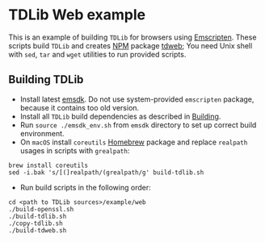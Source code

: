 # TDLib Web example

This is an example of building `TDLib` for browsers using [Emscripten](https://github.com/kripken/emscripten).
These scripts build `TDLib` and creates [NPM](https://www.npmjs.com/) package [tdweb](https://www.npmjs.com/package/@arseny30/tdweb);
You need Unix shell with `sed`, `tar` and `wget` utilities to run provided scripts.

## Building TDLib

* Install latest [emsdk](https://kripken.github.io/emscripten-site/docs/getting_started/downloads.html). Do not use system-provided `emscripten` package, because it contains too old version.
* Install all `TDLib` build dependencies as described in [Building](https://github.com/tdlib/td#building).
* Run `source ./emsdk_env.sh` from `emsdk` directory to set up correct build environment.
* On `macOS` install `coreutils` [Homebrew](https://brew.sh) package and replace `realpath` usages in scripts with `grealpath`:
```
brew install coreutils
sed -i.bak 's/[(]realpath/(grealpath/g' build-tdlib.sh
```
* Run build scripts in the following order:
```
cd <path to TDLib sources>/example/web
./build-openssl.sh
./build-tdlib.sh
./copy-tdlib.sh
./build-tdweb.sh
```
